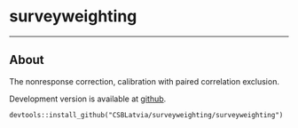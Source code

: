 # surveyweighting

---

## About

The nonresponse correction, calibration with paired correlation exclusion.

Development version is available at [github](https://github.com/CSBLatvia/surveyweighting).

    devtools::install_github("CSBLatvia/surveyweighting/surveyweighting")
